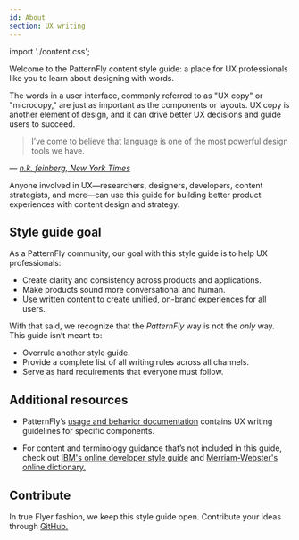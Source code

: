 ```yaml
---
id: About
section: UX writing
---
```


import './content.css';

Welcome to the PatternFly content style guide: a place for UX professionals like you to learn about designing with words.

The words in a user interface, commonly referred to as "UX copy" or "microcopy," are just as important as the components or layouts. UX copy is another element of design, and it can drive better UX decisions and guide users to succeed.

> I’ve come to believe that language is one of the most powerful design tools we have.

*— [n.k. feinberg, New York Times](https://open.nytimes.com/to-design-better-products-consider-the-language-f17b923f8bae)*

Anyone involved in UX—researchers, designers, developers, content strategists, and more—can use this guide for building better product experiences with content design and strategy.

## Style guide goal
As a PatternFly community, our goal with this style guide is to help UX professionals:
- Create clarity and consistency across products and applications.
- Make products sound more conversational and human.
- Use written content to create unified, on-brand experiences for all users.

With that said, we recognize that the *PatternFly* way is not the *only* way. This guide isn’t meant to:
- Overrule another style guide.
- Provide a complete list of all writing rules across all channels.
- Serve as hard requirements that everyone must follow. 

## Additional resources 
- PatternFly’s [usage and behavior documentation](https://www.patternfly.org/v4/design-guidelines/styles/colors) contains UX writing guidelines for specific components. 

- For content and terminology guidance that’s not included in this guide, check out [IBM's online developer style guide](https://www.ibm.com/developerworks/library/styleguidelines/index.html) and [Merriam-Webster's online dictionary.](https://www.merriam-webster.com/) 

## Contribute
In true Flyer fashion, we keep this style guide open. Contribute your ideas through [GitHub.](https://github.com/patternfly/patternfly-org/pulls)